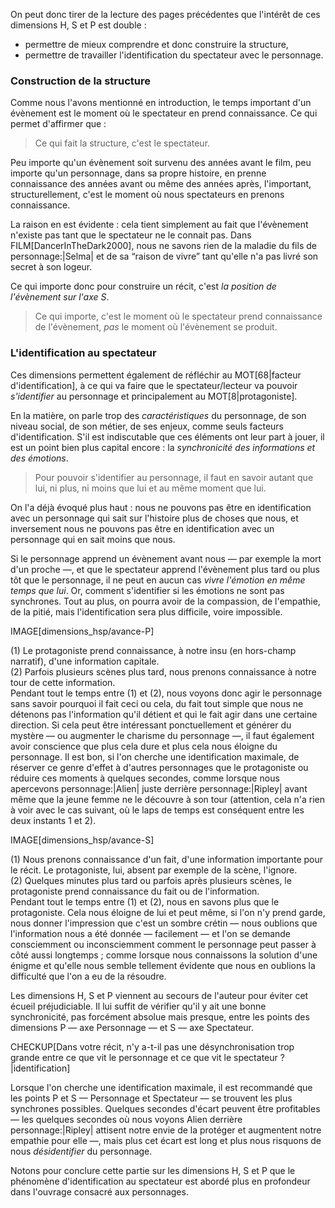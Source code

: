 <!-- Page: Intérêt des dimensions # -->

On peut donc tirer de la lecture des pages précédentes que l'intérêt de ces dimensions H, S et P est double :

* permettre de mieux comprendre et donc construire la structure,
* permettre de travailler l'identification du spectateur avec le personnage.

### Construction de la structure

Comme nous l'avons mentionné en introduction, le temps important d'un évènement est le moment où le spectateur en prend connaissance. Ce qui permet d'affirmer que :

> Ce qui fait la structure, c'est le spectateur. 

Peu importe qu'un évènement soit survenu des années avant le film, peu importe qu'un personnage, dans sa propre histoire, en prenne connaissance des années avant ou même des années après, l'important, structurellement, c'est le moment où nous spectateurs en prenons connaissance.

La raison en est évidente : cela tient simplement au fait que l'évènement n'existe pas tant que le spectateur ne le connait pas. Dans FILM[DancerInTheDark2000], nous ne savons rien de la maladie du fils de personnage:|Selma| et de sa “raison de vivre” tant qu'elle n'a pas livré son secret à son logeur.

Ce qui importe donc pour construire un récit, c'est *la position de l'évènement sur l'axe S*.

> Ce qui importe, c'est le moment où le spectateur prend connaissance de l'évènement, *pas* le moment où l'évènement se produit.


### L'identification au spectateur

Ces dimensions permettent également de réfléchir au MOT[68|facteur d'identification], à ce qui va faire que le spectateur/lecteur va pouvoir *s'identifier* au personnage et principalement au MOT[8|protagoniste].

En la matière, on parle trop des *caractéristiques* du personnage, de son niveau social, de son métier, de ses enjeux, comme seuls facteurs d'identification. S'il est indiscutable que ces éléments ont leur part à jouer, il est un point bien plus capital encore : la *synchronicité des informations et des émotions*.

> Pour pouvoir s'identifier au personnage, il faut en savoir autant que lui, ni plus, ni moins que lui et au même moment que lui.

On l'a déjà évoqué plus haut : nous ne pouvons pas être en identification avec un personnage qui sait sur l'histoire plus de choses que nous, et inversement nous ne pouvons pas être en identification avec un personnage qui en sait moins que nous.

Si le personnage apprend un évènement avant nous — par exemple la mort d'un proche —, et que le spectateur apprend l'évènement plus tard ou plus tôt que le personnage, il ne peut en aucun cas *vivre l'émotion en même temps que lui*. Or, comment s'identifier si les émotions ne sont pas synchrones. Tout au plus, on pourra avoir de la compassion, de l'empathie, de la pitié, mais l'identification sera plus difficile, voire impossible. 

IMAGE[dimensions_hsp/avance-P]

<div class='small'>(1) Le protagoniste prend connaissance, à notre insu (en hors-champ narratif), d'une information capitale.</div>
<div class='small'>(2) Parfois plusieurs scènes plus tard, nous prenons connaissance à notre tour de cette information.</div>

<div class='small'>Pendant tout le temps entre (1) et (2), nous voyons donc agir le personnage sans savoir pourquoi il fait ceci ou cela, du fait tout simple que nous ne détenons pas l'information qu'il détient et qui le fait agir dans une certaine direction. Si cela peut être intéressant ponctuellement et générer du mystère — ou augmenter le charisme du personnage —, il faut également avoir conscience que plus cela dure et plus cela nous éloigne du personnage. Il est bon, si l'on cherche une identification maximale, de réserver ce genre d'effet à d'autres personnages que le protagoniste ou réduire ces moments à quelques secondes, comme lorsque nous apercevons personnage:|Alien| juste derrière personnage:|Ripley| avant même que la jeune femme ne le découvre à son tour (attention, cela n'a rien à voir avec le cas suivant, où le laps de temps est conséquent entre les deux instants 1 et 2).</div>

IMAGE[dimensions_hsp/avance-S]

<div class='small'>(1) Nous prenons connaissance d'un fait, d'une information importante pour le récit. Le protagoniste, lui, absent par exemple de la scène, l'ignore.</div><div class='small'>(2) Quelques minutes plus tard ou parfois après plusieurs scènes, le protagoniste prend connaissance du fait ou de l'information.</div>

<div class='small'>Pendant tout le temps entre (1) et (2), nous en savons plus que le protagoniste. Cela nous éloigne de lui et peut même, si l'on n'y prend garde, nous donner l'impression que c'est un sombre crétin — nous oublions que l'information nous a été donnée — facilement — et l'on se demande consciemment ou inconsciemment comment le personnage peut passer à côté aussi longtemps ; comme lorsque nous connaissons la solution d'une énigme et qu'elle nous semble tellement évidente que nous en oublions la difficulté que l'on a eu de la résoudre.</div>

Les dimensions H, S et P viennent au secours de l'auteur pour éviter cet écueil préjudiciable. Il lui suffit de vérifier qu'il y ait une bonne synchronicité, pas forcément absolue mais presque, entre les points des dimensions P — axe Personnage — et S — axe Spectateur.

CHECKUP[Dans votre récit, n'y a-t-il pas une désynchronisation trop grande entre ce que vit le personnage et ce que vit le spectateur ?|identification]

Lorsque l'on cherche une identification maximale, il est recommandé que les points P et S — Personnage et Spectateur — se trouvent les plus synchrones possibles. Quelques secondes d'écart peuvent être profitables — les quelques secondes où nous voyons Alien derrière personnage:|Ripley| attisent notre envie de la protéger et augmentent notre empathie pour elle —, mais plus cet écart est long et plus nous risquons de nous *désidentifier* du personnage.

Notons pour conclure cette partie sur les dimensions H, S et P que le phénomène d'identification au spectateur est abordé plus en profondeur dans l'ouvrage consacré aux personnages.